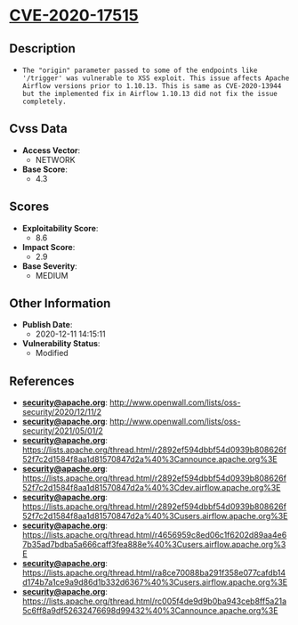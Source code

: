 
# [CVE-2020-17515](http://www.openwall.com/lists/oss-security/2020/12/11/2)

## Description

- `The "origin" parameter passed to some of the endpoints like '/trigger' was vulnerable to XSS exploit. This issue affects Apache Airflow versions prior to 1.10.13. This is same as CVE-2020-13944 but the implemented fix in Airflow 1.10.13 did not fix the issue completely.`

## Cvss Data

- **Access Vector**:
  - NETWORK
- **Base Score**:
  - 4.3

## Scores

- **Exploitability Score**:
  - 8.6
- **Impact Score**:
  - 2.9
- **Base Severity**:
  - MEDIUM

## Other Information

- **Publish Date**:
  - 2020-12-11 14:15:11
- **Vulnerability Status**:
  - Modified

## References

- **security@apache.org**: http://www.openwall.com/lists/oss-security/2020/12/11/2
- **security@apache.org**: http://www.openwall.com/lists/oss-security/2021/05/01/2
- **security@apache.org**: https://lists.apache.org/thread.html/r2892ef594dbbf54d0939b808626f52f7c2d1584f8aa1d81570847d2a%40%3Cannounce.apache.org%3E
- **security@apache.org**: https://lists.apache.org/thread.html/r2892ef594dbbf54d0939b808626f52f7c2d1584f8aa1d81570847d2a%40%3Cdev.airflow.apache.org%3E
- **security@apache.org**: https://lists.apache.org/thread.html/r2892ef594dbbf54d0939b808626f52f7c2d1584f8aa1d81570847d2a%40%3Cusers.airflow.apache.org%3E
- **security@apache.org**: https://lists.apache.org/thread.html/r4656959c8ed06c1f6202d89aa4e67b35ad7bdba5a666caff3fea888e%40%3Cusers.airflow.apache.org%3E
- **security@apache.org**: https://lists.apache.org/thread.html/ra8ce70088ba291f358e077cafdb14d174b7a1ce9a9d86d1b332d6367%40%3Cusers.airflow.apache.org%3E
- **security@apache.org**: https://lists.apache.org/thread.html/rc005f4de9d9b0ba943ceb8ff5a21a5c6ff8a9df52632476698d99432%40%3Cannounce.apache.org%3E
